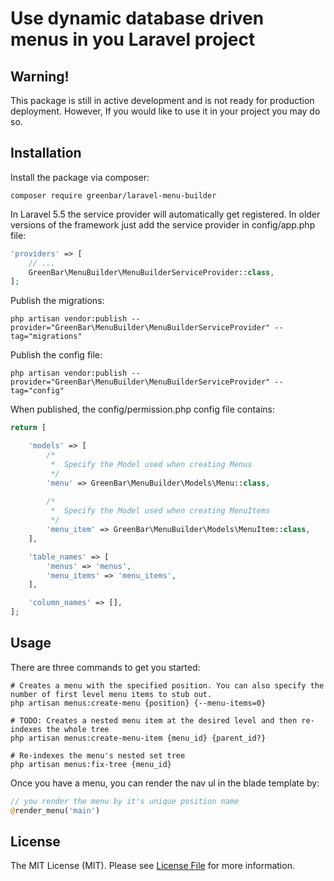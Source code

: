 # Use dynamic database driven menus in you Laravel project

## **Warning!**
This package is still in active development and is not ready for production deployment. However, If you would like to use it in your project you may do so.

## Installation
Install the package via composer:
```
composer require greenbar/laravel-menu-builder
```

In Laravel 5.5 the service provider will automatically get registered. In older versions of the framework just add the service provider in config/app.php file:
```php
'providers' => [
    // ...
    GreenBar\MenuBuilder\MenuBuilderServiceProvider::class,
];
```

Publish the migrations:
```
php artisan vendor:publish --provider="GreenBar\MenuBuilder\MenuBuilderServiceProvider" --tag="migrations"
```

Publish the config file:
```
php artisan vendor:publish --provider="GreenBar\MenuBuilder\MenuBuilderServiceProvider" --tag="config"
```

When published, the config/permission.php config file contains:
```php
return [

    'models' => [
        /*
         *  Specify the Model used when creating Menus
         */
        'menu' => GreenBar\MenuBuilder\Models\Menu::class,
        
        /*
         *  Specify the Model used when creating MenuItems
         */
        'menu_item' => GreenBar\MenuBuilder\Models\MenuItem::class,
    ],

    'table_names' => [
        'menus' => 'menus',
        'menu_items' => 'menu_items',
    ],

    'column_names' => [],
];
```

## Usage
There are three commands to get you started:
```
# Creates a menu with the specified position. You can also specify the number of first level menu items to stub out.
php artisan menus:create-menu {position} {--menu-items=0}

# TODO: Creates a nested menu item at the desired level and then re-indexes the whole tree
php artisan menus:create-menu-item {menu_id} {parent_id?}

# Re-indexes the menu's nested set tree
php artisan menus:fix-tree {menu_id}
```

Once you have a menu, you can render the nav ul in the blade template by:
```php
// you render the menu by it's unique position name
@render_menu('main') 
```

## License

The MIT License (MIT). Please see [License File](LICENSE) for more information.
